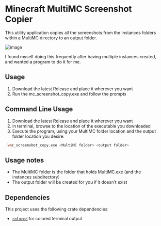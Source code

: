 # Minecraft MultiMC Screenshot Copier

This utility application copies all the screenshots from the instances folders within a MultiMC directory to an output folder.

![image](https://github.com/user-attachments/assets/6a68e2e7-f8b5-4f7f-9b6a-3b729cbf7791)

I found myself doing this frequently after having multiple instances created, and wanted a program to do it for me.

## Usage
1. Download the latest Release and place it wherever you want
2. Run the mc_screenshot_copy.exe and follow the prompts

## Command Line Usage
1. Download the latest Release and place it wherever you want
2. In terminal, browse to the location of the executable you downloaded
3. Execute the program, using your MultiMC folder location and the output folder location you desire:
```sh
.\mc_screenshot_copy.exe <MultiMC folder> <output folder>
```
## Usage notes
- The MultiMC folder is the folder that holds MultiMC.exe (and the instances subdirectory)
- The output folder will be created for you if it doesn't exist

## Dependencies
This project uses the following crate dependencies:

- [`colored`](https://crates.io/crates/colored) for colored terminal output
